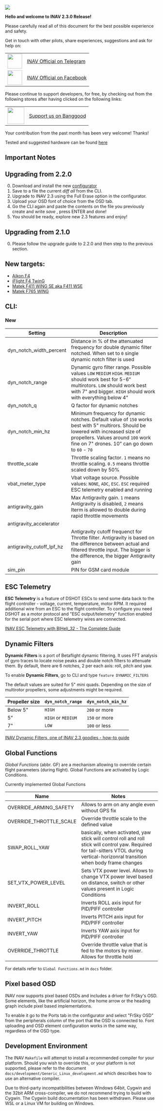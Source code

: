 
![](http://static.rcgroups.net/forums/attachments/6/1/0/3/7/6/a9088858-102-inav.png)

**Hello and welcome to INAV 2.3.0 Release!**

Please carefully read all of this document for the best possible experience and safety.

Get in touch with other pilots, share experiences, suggestions and ask for help on:

<table>
  <tbody>
    <tr>
      <td><img src="https://upload.wikimedia.org/wikipedia/commons/thumb/8/82/Telegram_logo.svg/1024px-Telegram_logo.svg.png" width="48"></td>
      <td><a href="https://t.me/INAVFlight">INAV Official on Telegram</a></td>
    </tr>
    <tr>
      <td><img src="https://upload.wikimedia.org/wikipedia/commons/c/cd/Facebook_logo_%28square%29.png" width="48"></td>
      <td><a href="https://www.facebook.com/groups/INAVOfficial">INAV Official on Facebook</a></td>
    </tr>
  </tbody>
</table>

Please continue to support developers, for free, by checking out from the following stores after having clicked on the following links:

<table>
  <tbody>
    <tr>
      <td><img src="https://lh3.googleusercontent.com/TiHXyUiZ2COk7OmceBgo1qeRN2APAjWL5qUydGc-U3LqkJb3n13EhYEJ8Dpz_IACNHU" width="55"></td>
      <td><a href="https://inavflight.com/shop/u/bg">Support us on Banggood</a></td>
    </tr>
  </tbody>
</table>

Your contribution from the past month has been very welcome! Thanks!

Tested and suggested hardware can be found [here](https://github.com/iNavFlight/inav/wiki/Welcome-to-INAV,-useful-links-and-products) 

## Important Notes

## Upgrading from 2.2.0

0. Download and install the new [configurator](https://github.com/iNavFlight/inav-configurator/releases)
1. Save to a file the current _diff all_ from the CLI.
2. Upgrade to INAV 2.3 using the Full Erase option in the configurator.
3. Upload your OSD font of choice from the OSD tab.
4. Go the CLI again and paste the contents on the file you previously create and write _save_ , press ENTER and done!
5. You should be ready, explore new 2.3 features and enjoy!

## Upgrading from 2.1.0

0. Please follow the upgrade guide to 2.2.0 and then step to the previous section.
 
## New targets:

* [Aikon F4](https://inavflight.com/shop/s/bg/1421715)
* [iFlight F4 TwinG](https://inavflight.com/shop/s/bg/1467377)
* [Matek F411 WING SE aka F411 WSE](https://inavflight.com/shop/s/bg/1546243)
* [Matek F765 WING](https://inavflight.com/shop/s/bg/1557661)

## CLI:

### New

| Setting | Description |
| ----    | ------ |
| dyn_notch_width_percent | Distance in % of the attenuated frequency for double dynamic filter notched. When set to `0` single dynamic notch filter is used |
| dyn_notch_range   |  Dynamic gyro filter range. Possible values `LOW` `MEDIUM` `HIGH`. `MEDIUM` should work best for 5-6" multirotors. `LOW` should work best with 7" and bigger. `HIGH` should work with everything below 4" |
| dyn_notch_q       | Q factor for dynamic notches |
| dyn_notch_min_hz  | Minimum frequency for dynamic notches. Default value of `150` works best with 5" multirors. Should be lowered with increased size of propellers. Values around `100` work fine on 7" drones. 10" can go down to `60` - `70` | 
| throttle_scale | Throttle scaling factor. `1` means no throttle scaling. `0.5` means throttle scaled down by 50% |
| vbat_meter_type   | Vbat voltage source. Possible values: `NONE`, `ADC`, `ESC`. `ESC` required ESC telemetry enabled and running |
| antigravity_gain  | Max Antigravity gain. `1` means Antigravity is disabled, `2` means Iterm is allowed to double during rapid throttle movements |
| antigravity_accelerator | |
| antigravity_cutoff_lpf_hz | Antigravity cutoff frequenct for Throtte filter. Antigravity is based on the difference between actual and filtered throttle input. The bigger is the difference, the bigger Antigravity gain |
| sim_pin   | PIN for GSM card module |

## ESC Telemetry

**ESC Telemetry** is a feature of DSHOT ESCs to send some data back to the flight controller - voltage, current, temperature, motor RPM. It required additional wire from an ESC to the flight controller. To configure you need DSHOT as a motor protocol and "ESC output/telemetry" function enabled for the serial port where ESC telemetry wires are connected.

[INAV ESC Telemetry with BlHeli_32 - The Complete Guide](https://youtu.be/sPktdBh2Gcw)

## Dynamic Filters

**Dynamic Filters** is a port of Betaflight dynamic filtering. It uses FFT analysis of gyro traces to locate noise peaks and double notch filters to attenuate them. By default, there are 6 notches, 2 per each axis: roll, pitch and yaw.

To enable **Dynamic Filters**, go to CLI and type 
`feature DYNAMIC_FILTERS`

The default values are suited for 5" mini quads. Depending on the size of multirotor propellers, some adjustments might be required.

| Propeller size	| `dyn_notch_range`   |`dyn_notch_min_hz` |
|----   |----   |----   |
| Below 5"  | `HIGH`    | `200` or more  |
| 5"  | `HIGH` or `MEDIUM`   | `150` or more  |
| 7"  | `LOW`    | `100` or less  |

[INAV Dynamic Filters, one of INAV 2.3 goodies - how-to guide](https://youtu.be/2YFkDsnPnqE)

## Global Functions

_Global Functions_ (abbr. GF) are a mechanism allowing to override certain flight parameters (during flight). Global Functions are activated by Logic Conditions. 

Currently implemented Global Functions

| Name                          | Notes                                 |
|----                           |----                                   |
| OVERRIDE_ARMING_SAFETY        | Allows to arm on any angle even without GPS fix              |
| OVERRIDE_THROTTLE_SCALE       | Override throttle scale to the defined value |
| SWAP_ROLL_YAW                 | basically, when activated, yaw stick will control roll and roll stick will control yaw. Required for tail-sitters VTOL during vertical-horizonral transition when body frame changes |
| SET_VTX_POWER_LEVEL           | Sets VTX power level. Allows to change VTX power level based on distance, switch or other values present in Logic Conditions |
| INVERT_ROLL                   | Inverts ROLL axis input for PID/PIFF controller |
| INVERT_PITCH                  | Inverts PITCH axis input for PID/PIFF controller  |
| INVERT_YAW                    | Inverts YAW axis input for PID/PIFF controller |
| OVERRIDE_THROTTLE             | Override throttle value that is fed to the motors by mixer. Allows for throttle hold |

For details refer to `Global Functions.md` in `docs` folder.

## Pixel based OSD
INAV now supports pixel based OSDs and includes a driver for FrSky's OSD. Some elements, like the artificial horizon, the home arrow or the heading graph include pixel based implementations.

To enable it go to the Ports tab in the configurator and select "FrSky OSD" from the peripherals column of the port that the OSD is connected to. Font uploading and OSD element configuration works in the same way, regardless of the OSD type.

## Development Environment

The INAV `Makefile` will attempt to install a recommended compiler for your platform. Should you wish to override this, or your platform is not supported, please refer to the document `docs/development/Generic_Linux_development.md` which describes how to use an alternative compiler.

Due to third-party incompatibilities between Windows 64bit, Cygwin and the 32bit ARM cross-compiler, we do not recommend trying to build with Cygwin. The Cygwin build documentation has been withdrawn. Please use WSL or a Linux VM for building on Windows.
